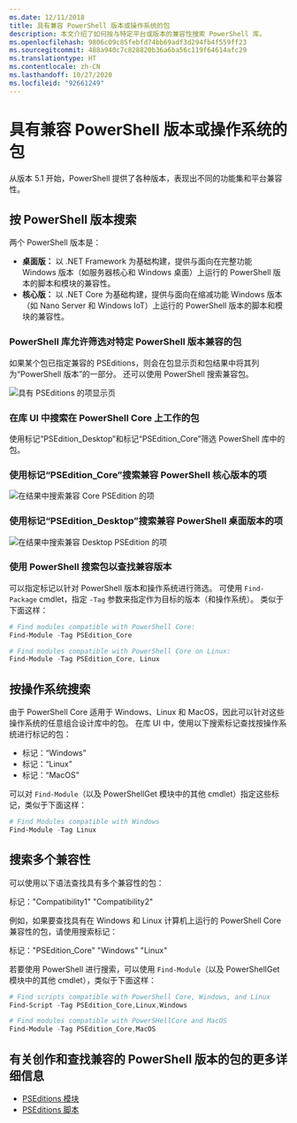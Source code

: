```yaml
---
ms.date: 12/11/2018
title: 具有兼容 PowerShell 版本或操作系统的包
description: 本文介绍了如何按与特定平台或版本的兼容性搜索 PowerShell 库。
ms.openlocfilehash: 9806c09c85febfd74bb69adf3d294fb4f559ff23
ms.sourcegitcommit: 488a940c7c828820b36a6ba56c119f64614afc29
ms.translationtype: HT
ms.contentlocale: zh-CN
ms.lasthandoff: 10/27/2020
ms.locfileid: "92661249"
---
```

# <a name="packages-with-compatible-powershell-editions-or-operating-systems"></a>具有兼容 PowerShell 版本或操作系统的包

从版本 5.1 开始，PowerShell 提供了各种版本，表现出不同的功能集和平台兼容性。

## <a name="searching-by-powershell-edition"></a>按 PowerShell 版本搜索

两个 PowerShell 版本是：

- **桌面版：** 以 .NET Framework 为基础构建，提供与面向在完整功能 Windows 版本（如服务器核心和 Windows 桌面）上运行的 PowerShell 版本的脚本和模块的兼容性。
- **核心版：** 以 .NET Core 为基础构建，提供与面向在缩减功能 Windows 版本（如 Nano Server 和 Windows IoT）上运行的 PowerShell 版本的脚本和模块的兼容性。

### <a name="powershell-gallery-allows-you-to-filter-packages-compatible-for-specific-powershell-editions"></a>PowerShell 库允许筛选对特定 PowerShell 版本兼容的包

如果某个包已指定兼容的 PSEditions，则会在包显示页和包结果中将其列为“PowerShell 版本”的一部分。
还可以使用 PowerShell 搜索兼容包。

![具有 PSEditions 的项显示页](media/searching-by-compatibility/packagedisplaypagewithpseditions.PNG)

### <a name="search-for-packages-in-the-gallery-ui-that-work-on-powershell-core"></a>在库 UI 中搜索在 PowerShell Core 上工作的包

使用标记“PSEdition_Desktop”和标记“PSEdition_Core”筛选 PowerShell 库中的包。

### <a name="use-tagspsedition_core-to-search-items-compatible-with-powershell-core-edition"></a>使用标记“PSEdition_Core”搜索兼容 PowerShell 核心版本的项

![在结果中搜索兼容 Core PSEdition 的项](media/searching-by-compatibility/searchresultswithpseditions.PNG)

### <a name="use-tagspsedition_desktop-to-search-items-compatible-with-powershell-desktop-edition"></a>使用标记“PSEdition_Desktop”搜索兼容 PowerShell 桌面版本的项

![在结果中搜索兼容 Desktop PSEdition 的项](media/searching-by-compatibility/searchresultswithpseditionsdesktop.PNG)

### <a name="search-for-packages-to-find-compatible-editions-using-powershell"></a>使用 PowerShell 搜索包以查找兼容版本

可以指定标记以针对 PowerShell 版本和操作系统进行筛选。 可使用 `Find-Package` cmdlet，指定 `-Tag` 参数来指定作为目标的版本（和操作系统）。 类似于下面这样：

```powershell
# Find modules compatible with PowerShell Core:
Find-Module -Tag PSEdition_Core

# Find modules compatible with PowerShell Core on Linux:
Find-Module -Tag PSEdition_Core, Linux
```

## <a name="searching-by-operating-system"></a>按操作系统搜索

由于 PowerShell Core 适用于 Windows、Linux 和 MacOS，因此可以针对这些操作系统的任意组合设计库中的包。 在库 UI 中，使用以下搜索标记查找按操作系统进行标记的包：

- 标记：“Windows”
- 标记：“Linux”
- 标记：“MacOS”

可以对 `Find-Module`（以及 PowerShellGet 模块中的其他 cmdlet）指定这些标记，类似于下面这样：

```powershell
# Find Modules compatible with Windows
Find-Module -Tag Linux
```

## <a name="searching-for-multiple-compatibilities"></a>搜索多个兼容性

可以使用以下语法查找具有多个兼容性的包：

标记："Compatibility1" "Compatibility2"

例如，如果要查找具有在 Windows 和 Linux 计算机上运行的 PowerShell Core 兼容性的包，请使用搜索标记：

标记："PSEdition_Core" "Windows" "Linux"

若要使用 PowerShell 进行搜索，可以使用 `Find-Module`（以及 PowerShellGet 模块中的其他 cmdlet），类似于下面这样：

```powershell
# Find scripts compatible with PowerShell Core, Windows, and Linux
Find-Script -Tag PSEdition_Core,Linux,Windows

# Find modules compatible with PowerSHellCore and MacOS
Find-Module -Tag PSEdition_Core,MacOS
```

## <a name="more-details-on-authoring-and-finding-the-packages-with-compatible-powershell-editions"></a>有关创作和查找兼容的 PowerShell 版本的包的更多详细信息

- [PSEditions 模块](../../concepts/module-psedition-support.md)
- [PSEditions 脚本](../../concepts/script-psedition-support.md)
